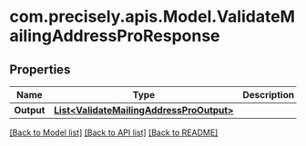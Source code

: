 # com.precisely.apis.Model.ValidateMailingAddressProResponse
## Properties

Name | Type | Description | Notes
------------ | ------------- | ------------- | -------------
**Output** | [**List&lt;ValidateMailingAddressProOutput&gt;**](ValidateMailingAddressProOutput.md) |  | [optional] 

[[Back to Model list]](../README.md#documentation-for-models) [[Back to API list]](../README.md#documentation-for-api-endpoints) [[Back to README]](../README.md)

